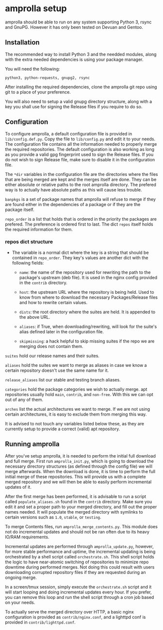 amprolla setup
==============

amprolla should be able to run on any system supporting Python 3, rsync
and GnuPG. However it has only been tested on Devuan and Gentoo.


Installation
------------

The recommended way to install Python 3 and the needded modules, along
with the extra needed dependencies is using your package manager.

You will need the following:

```
python3, python-requests, gnupg2, rsync
```

After installing the required dependencies, clone the amprolla git repo
using git to a place of your preference.

You will also need to setup a valid gnupg directory structure, along with
a key you shall use for signing the Release files if you require to do so.


Configuration
-------------

To configure amprolla, a default configuration file is provided in
`lib/config.def.py`. Copy the file to `lib/config.py` and edit it to
your needs. The configuration file contains all the information needed
to properly merge the required repositories. The default configuration
is also working as long as you provide a valid gpg fingerprint used to
sign the Release files. If you do not wish to sign Release file, make
sure to disable it in the configuration file.

The `*dir` variables in the configuration file are the directories
where the files that are being merged are kept and the merges itself
are done. They can be either absolute or relative paths to the root
amprolla directory. The prefered way is to actually have absolute paths
as this will cause less trouble.

`banpkgs` is a set of package names that amprolla will refuse to merge
if they are found either in the dependencies of a package or if they
are the package itself.

`repo_order` is a list that holds that is ordered in the priority the
packages are prefered. The preference is ordered first to last.
The dict `repos` itself holds the required information for them.

### repos dict structure

* The variable is a normal dict where the key is a string that should
  be contained in `repo_order`. They key's values are another dict with
  the following fields:

	- `name`: the name of the repository used for rewriting the path to
	  the package's upstream (deb file). It is used in the nginx config
	  provided in the `contrib` directory.

	- `host`: the upstream URL where the repository is being held. Used
	  to know from where to download the necessary Packages/Release files
	  and how to rewrite certain values.

	- `dists`: the root directory where the suites are held. It is appended
	  to the above URL.

	- `aliases`: if True, when downloading/rewriting, will look for the
	  suite's alias defined later in the configuration file.

	- `skipmissing`: a hack helpful to skip missing suites if the repo
	  we are merging does not contain them.


`suites` hold our release names and their suites.

`aliases` hold the suites we want to merge as aliases in case we know a
certain repository doesn't use the same name for it.

`release_aliases` list our stable and testing branch aliases.

`categories` hold the package categories we wish to actually merge. apt
repositories usually hold `main`, `contrib`, and `non-free`. With this
we can opt out of any of them.

`arches` list the actual architectures we want to merge. If we are not
using certain architectures, it is easy to exclude them from merging
this way.

It is advised to not touch any variables listed below these, as they
are currently setup to provide a correct (valid) apt repository.


Running amprolla
----------------

After you've setup amprolla, it is needed to perform the initial full
download and full merge. First run `amprolla_init.py`, which is going
to download the necessary directory structures (as defined through the
config file) we will merge afterwards. When the download is done, it is
time to perform the full initial merge of these repositories. This will
provide us with a complete merged repository and we will then be able
to easily perform incremental updates of it.

After the first merge has been performed, it is advisable to run a
script called `populate_aliases.sh` found in the `contrib` directory.
Make sure you edit it and set a proper path to your merged directory,
and fill out the proper names needed. It will populate the merged
directory with symlinks to certain versions such as `1.0`, `stable`, or
`testing`.

To merge Contents files, run `amprolla_merge_contents.py`. This module
does not do incremental updates and should not be ran often due to its
heavy IO/RAM requirements.

Incremental updates are performed through `amprolla_update.py`, however,
for more stable performance and uptime, the incremental updating is
being orchestrated by a shell script called `orchestrate.sh`. This shell
script holds the logic to have near-atomic switching of repositories to
minimize repo downtime during performed merges. Not doing this could
result with users downloading corrupted repository files if they are
requested during an ongoing merge.

In a screen/tmux session, simply execute the `orchestrate.sh` script
and it will start looping and doing incremental updates every hour.
If you prefer, you can remove this loop and run the shell script through
a cron job based on your needs.

To actually serve the merged directory over HTTP, a basic nginx
configuration is provided as `contrib/nginx.conf`, and a lighttpd conf
is provided in `contrib/lighttpd.conf`.
